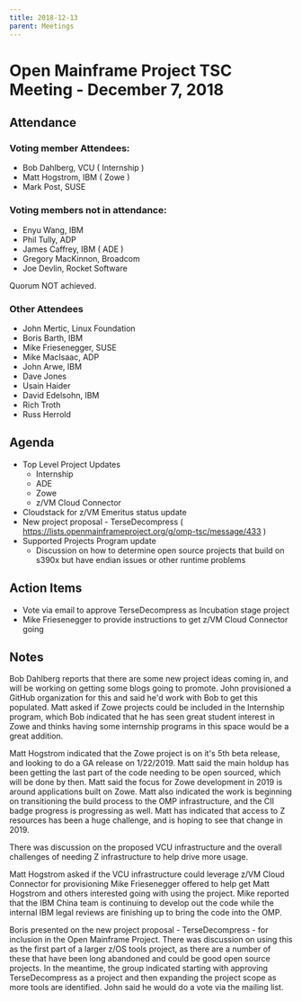 ```yaml
---
title: 2018-12-13
parent: Meetings
---
```

# Open Mainframe Project TSC Meeting - December 7, 2018

## Attendance

### Voting member Attendees:

* Bob Dahlberg, VCU ( Internship )
* Matt Hogstrom, IBM ( Zowe )
* Mark Post, SUSE

### Voting members not in attendance:

* Enyu Wang, IBM
* Phil Tully, ADP
* James Caffrey, IBM ( ADE )
* Gregory MacKinnon, Broadcom
* Joe Devlin, Rocket Software

Quorum NOT achieved.

### Other Attendees

* John Mertic, Linux Foundation
* Boris Barth, IBM
* Mike Friesenegger, SUSE
* Mike MacIsaac, ADP
* John Arwe, IBM
* Dave Jones
* Usain Haider
* David Edelsohn, IBM
* Rich Troth
* Russ Herrold

## Agenda

* Top Level Project Updates
  * Internship
  * ADE
  * Zowe
  * z/VM Cloud Connector
* Cloudstack for z/VM Emeritus status update
* New project proposal - TerseDecompress ( https://lists.openmainframeproject.org/g/omp-tsc/message/433 )
* Supported Projects Program update
  * Discussion on how to determine open source projects that build on s390x but have endian issues or other runtime problems

## Action Items

* Vote via email to approve TerseDecompress as Incubation stage project
* Mike Friesenegger to provide instructions to get z/VM Cloud Connector going

## Notes

Bob Dahlberg reports that there are some new project ideas coming in, and will be working on getting some blogs going to promote. John provisioned a GitHub organization for this and said he'd work with Bob to get this populated. Matt asked if Zowe projects could be included in the Internship program, which Bob indicated that he has seen great student interest in Zowe and thinks having some internship programs in this space would be a great addition.

Matt Hogstrom indicated that the Zowe project is on it's 5th beta release, and looking to do a GA release on 1/22/2019. Matt said the main holdup has been getting the last part of the code needing to be open sourced, which will be done by then. Matt said the focus for Zowe development in 2019 is around applications built on Zowe. Matt also indicated the work is beginning on transitioning the build process to the OMP infrastructure, and the CII badge progress is progressing as well. Matt has indicated that access to Z resources has been a huge challenge, and is hoping to see that change in 2019.

There was discussion on the proposed VCU infrastructure and the overall challenges of needing Z infrastructure to help drive more usage.

Matt Hogstrom asked if the VCU infrastructure could leverage z/VM Cloud Connector for provisioning
Mike Friesenegger offered to help get Matt Hogstrom and others interested going with using the project. Mike reported that the IBM China team is continuing to develop out the code while the internal IBM legal reviews are finishing up to bring the code into the OMP.

Boris presented on the new project proposal - TerseDecompress - for inclusion in the Open Mainframe Project. There was discussion on using this as the first part of a larger z/OS tools project, as there are a number of these that have been long abandoned and could be good open source projects. In the meantime, the group indicated starting with approving TerseDecompress as a project and then expanding the project scope as more tools are identified. John said he would do a vote via the mailing list.
